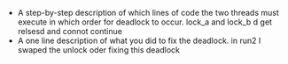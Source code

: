 * A step-by-step description of which lines of code the two threads must
  execute in which order for deadlock to occur.
  lock_a and lock_b d get relsesd and connot continue
* A one line description of what you did to fix the deadlock.
in run2 I swaped the unlock oder fixing this deadlock
